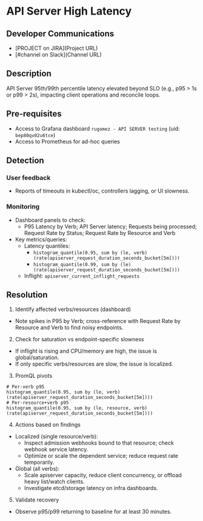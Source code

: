 # API Server High Latency

## Developer Communications

- [PROJECT on JIRA](Project URL)
- [#channel on Slack](Channel URL)

## Description

API Server 95th/99th percentile latency elevated beyond SLO (e.g., p95 > 1s or p99 > 2s), impacting client operations and reconcile loops.

## Pre-requisites

- Access to Grafana dashboard `rugomez - API SERVER testing` (uid: `bep80qv02u6tce`)
- Access to Prometheus for ad-hoc queries

## Detection

### User feedback
- Reports of timeouts in kubectl/oc, controllers lagging, or UI slowness.

### Monitoring
- Dashboard panels to check:
  - P95 Latency by Verb; API Server latency; Requests being processed; Request Rate by Status; Request Rate by Resource and Verb
- Key metrics/queries:
  - Latency quantiles:
    - `histogram_quantile(0.95, sum by (le, verb)(rate(apiserver_request_duration_seconds_bucket[5m])))`
    - `histogram_quantile(0.99, sum by (le)(rate(apiserver_request_duration_seconds_bucket[5m])))`
  - Inflight: `apiserver_current_inflight_requests`

## Resolution

1) Identify affected verbs/resources (dashboard)
- Note spikes in P95 by Verb; cross-reference with Request Rate by Resource and Verb to find noisy endpoints.

2) Check for saturation vs endpoint-specific slowness
- If inflight is rising and CPU/memory are high, the issue is global/saturation.
- If only specific verbs/resources are slow, the issue is localized.

3) PromQL pivots
```promql
# Per-verb p95
histogram_quantile(0.95, sum by (le, verb) (rate(apiserver_request_duration_seconds_bucket[5m])))
# Per-resource+verb p95
histogram_quantile(0.95, sum by (le, resource, verb) (rate(apiserver_request_duration_seconds_bucket[5m])))
```

4) Actions based on findings
- Localized (single resource/verb):
  - Inspect admission webhooks bound to that resource; check webhook service latency.
  - Optimize or scale the dependent service; reduce request rate temporarily.
- Global (all verbs):
  - Scale apiserver capacity, reduce client concurrency, or offload heavy list/watch clients.
  - Investigate etcd/storage latency on infra dashboards.

5) Validate recovery
- Observe p95/p99 returning to baseline for at least 30 minutes.
